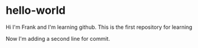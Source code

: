 # hello-world
Hi I'm Frank and I'm learning github. This is the first repository for learning

Now I'm adding a second line for commit.
